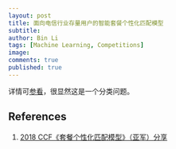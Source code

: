 ```yaml
---
layout: post
title: 面向电信行业存量用户的智能套餐个性化匹配模型
subtitle:
author: Bin Li
tags: [Machine Learning, Competitions]
image: 
comments: true
published: true
---
```


详情可[参看](https://www.datafountain.cn/competitions/311/details/rule?lang=zh-CN)，很显然这是一个分类问题。

## References
1. [2018 CCF《套餐个性化匹配模型》（亚军）分享](https://zhuanlan.zhihu.com/p/51399335)